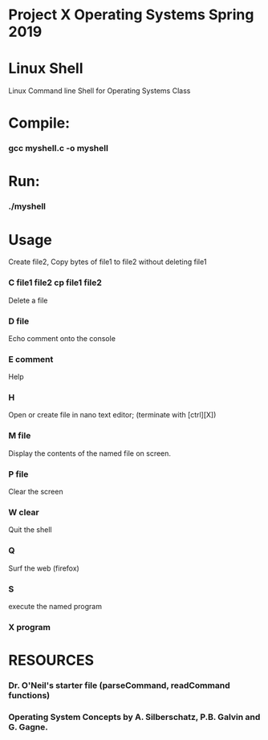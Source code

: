 # Project X Operating Systems Spring 2019 
# Linux Shell

Linux Command line Shell for Operating Systems Class

#   Compile:
### gcc myshell.c -o myshell
#   Run:
### ./myshell

# Usage

Create file2, Copy bytes of file1 to file2 without deleting file1
### C file1 file2 cp file1 file2 
Delete a file
### D file
Echo comment onto the console
### E comment
Help
### H 
Open or create file in nano text editor; (terminate with [ctrl][X])
### M file
Display the contents of the named file on screen.
### P file 
Clear the screen
### W clear
Quit the shell 
### Q
Surf the web (firefox)
### S
execute the named program
### X program 

# RESOURCES
### Dr. O'Neil's starter file (parseCommand, readCommand functions) 
### Operating System Concepts by A. Silberschatz, P.B. Galvin and G. Gagne.
